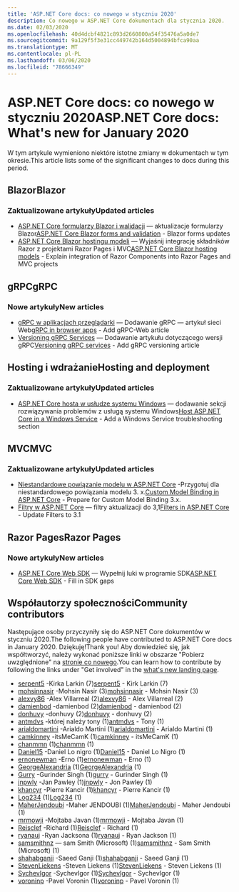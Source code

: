 ```yaml
---
title: 'ASP.NET Core docs: co nowego w styczniu 2020'
description: Co nowego w ASP.NET Core dokumentach dla stycznia 2020.
ms.date: 02/03/2020
ms.openlocfilehash: 40d4dcbf4821c893d2660800a54f35476a5a0de7
ms.sourcegitcommit: 9a129f5f3e31cc449742b164d5004894bfca90aa
ms.translationtype: MT
ms.contentlocale: pl-PL
ms.lasthandoff: 03/06/2020
ms.locfileid: "78666349"
---
```

# <a name="aspnet-core-docs-whats-new-for-january-2020"></a><span data-ttu-id="98b84-103">ASP.NET Core docs: co nowego w styczniu 2020</span><span class="sxs-lookup"><span data-stu-id="98b84-103">ASP.NET Core docs: What's new for January 2020</span></span>

<span data-ttu-id="98b84-104">W tym artykule wymieniono niektóre istotne zmiany w dokumentach w tym okresie.</span><span class="sxs-lookup"><span data-stu-id="98b84-104">This article lists some of the significant changes to docs during this period.</span></span>

## <a name="blazor"></a><span data-ttu-id="98b84-105">Blazor</span><span class="sxs-lookup"><span data-stu-id="98b84-105">Blazor</span></span>

### <a name="updated-articles"></a><span data-ttu-id="98b84-106">Zaktualizowane artykuły</span><span class="sxs-lookup"><span data-stu-id="98b84-106">Updated articles</span></span>

- <span data-ttu-id="98b84-107">[ASP.NET Core formularzy Blazor i walidacji](../blazor/forms-validation.md) — aktualizacje formularzy Blazor</span><span class="sxs-lookup"><span data-stu-id="98b84-107">[ASP.NET Core Blazor forms and validation](../blazor/forms-validation.md) - Blazor forms updates</span></span>
- <span data-ttu-id="98b84-108">[ASP.NET Core Blazor hostingu modeli](../blazor/hosting-models.md) — Wyjaśnij integrację składników Razor z projektami Razor Pages i MVC</span><span class="sxs-lookup"><span data-stu-id="98b84-108">[ASP.NET Core Blazor hosting models](../blazor/hosting-models.md) - Explain integration of Razor Components into Razor Pages and MVC projects</span></span>

## <a name="grpc"></a><span data-ttu-id="98b84-109">gRPC</span><span class="sxs-lookup"><span data-stu-id="98b84-109">gRPC</span></span>

### <a name="new-articles"></a><span data-ttu-id="98b84-110">Nowe artykuły</span><span class="sxs-lookup"><span data-stu-id="98b84-110">New articles</span></span>

- <span data-ttu-id="98b84-111">[gRPC w aplikacjach przeglądarki](../grpc/browser.md) — Dodawanie gRPC — artykuł sieci Web</span><span class="sxs-lookup"><span data-stu-id="98b84-111">[gRPC in browser apps](../grpc/browser.md) - Add gRPC-Web article</span></span>
- <span data-ttu-id="98b84-112">[Versioning gRPC Services](../grpc/versioning.md) — Dodawanie artykułu dotyczącego wersji gRPC</span><span class="sxs-lookup"><span data-stu-id="98b84-112">[Versioning gRPC services](../grpc/versioning.md) - Add gRPC versioning article</span></span>

## <a name="hosting-and-deployment"></a><span data-ttu-id="98b84-113">Hosting i wdrażanie</span><span class="sxs-lookup"><span data-stu-id="98b84-113">Hosting and deployment</span></span>

### <a name="updated-articles"></a><span data-ttu-id="98b84-114">Zaktualizowane artykuły</span><span class="sxs-lookup"><span data-stu-id="98b84-114">Updated articles</span></span>

- <span data-ttu-id="98b84-115">[ASP.NET Core hosta w usłudze systemu Windows](../host-and-deploy/windows-service.md) — dodawanie sekcji rozwiązywania problemów z usługą systemu Windows</span><span class="sxs-lookup"><span data-stu-id="98b84-115">[Host ASP.NET Core in a Windows Service](../host-and-deploy/windows-service.md) - Add a Windows Service troubleshooting section</span></span>

## <a name="mvc"></a><span data-ttu-id="98b84-116">MVC</span><span class="sxs-lookup"><span data-stu-id="98b84-116">MVC</span></span>

### <a name="updated-articles"></a><span data-ttu-id="98b84-117">Zaktualizowane artykuły</span><span class="sxs-lookup"><span data-stu-id="98b84-117">Updated articles</span></span>

- <span data-ttu-id="98b84-118">[Niestandardowe powiązanie modelu w ASP.NET Core](../mvc/advanced/custom-model-binding.md) -Przygotuj dla niestandardowego powiązania modelu 3. x.</span><span class="sxs-lookup"><span data-stu-id="98b84-118">[Custom Model Binding in ASP.NET Core](../mvc/advanced/custom-model-binding.md) - Prepare for Custom Model Binding 3.x.</span></span>
- <span data-ttu-id="98b84-119">[Filtry w ASP.NET Core](../mvc/controllers/filters.md) — filtry aktualizacji do 3,1</span><span class="sxs-lookup"><span data-stu-id="98b84-119">[Filters in ASP.NET Core](../mvc/controllers/filters.md) - Update Filters to 3.1</span></span>

## <a name="razor-pages"></a><span data-ttu-id="98b84-120">Razor Pages</span><span class="sxs-lookup"><span data-stu-id="98b84-120">Razor Pages</span></span>

### <a name="new-articles"></a><span data-ttu-id="98b84-121">Nowe artykuły</span><span class="sxs-lookup"><span data-stu-id="98b84-121">New articles</span></span>

- <span data-ttu-id="98b84-122">[ASP.NET Core Web SDK](../razor-pages/web-sdk.md) — Wypełnij luki w programie SDK</span><span class="sxs-lookup"><span data-stu-id="98b84-122">[ASP.NET Core Web SDK](../razor-pages/web-sdk.md) - Fill in SDK gaps</span></span>

## <a name="community-contributors"></a><span data-ttu-id="98b84-123">Współautorzy społeczności</span><span class="sxs-lookup"><span data-stu-id="98b84-123">Community contributors</span></span>

<span data-ttu-id="98b84-124">Następujące osoby przyczyniły się do ASP.NET Core dokumentów w styczniu 2020.</span><span class="sxs-lookup"><span data-stu-id="98b84-124">The following people have contributed to ASP.NET Core docs in January 2020.</span></span> <span data-ttu-id="98b84-125">Dziękuję!</span><span class="sxs-lookup"><span data-stu-id="98b84-125">Thank you!</span></span> <span data-ttu-id="98b84-126">Aby dowiedzieć się, jak współtworzyć, należy wykonać poniższe linki w obszarze "Pobierz uwzględnione" na [stronie co nowego](index.yml).</span><span class="sxs-lookup"><span data-stu-id="98b84-126">You can learn how to contribute by following the links under "Get involved" in the [what's new landing page](index.yml).</span></span>

- <span data-ttu-id="98b84-127">[serpent5](https://github.com/serpent5) -Kirka Larkin (7)</span><span class="sxs-lookup"><span data-stu-id="98b84-127">[serpent5](https://github.com/serpent5) - Kirk Larkin (7)</span></span>
- <span data-ttu-id="98b84-128">[mohsinnasir](https://github.com/mohsinnasir) -Mohsin Nasir (3)</span><span class="sxs-lookup"><span data-stu-id="98b84-128">[mohsinnasir](https://github.com/mohsinnasir) - Mohsin Nasir (3)</span></span>
- <span data-ttu-id="98b84-129">[alexvy86](https://github.com/alexvy86) -Alex Villarreal (2)</span><span class="sxs-lookup"><span data-stu-id="98b84-129">[alexvy86](https://github.com/alexvy86) - Alex Villarreal (2)</span></span>
- <span data-ttu-id="98b84-130">[damienbod](https://github.com/damienbod) -damienbod (2)</span><span class="sxs-lookup"><span data-stu-id="98b84-130">[damienbod](https://github.com/damienbod) - damienbod (2)</span></span>
- <span data-ttu-id="98b84-131">[donhuvy](https://github.com/donhuvy) -donhuvy (2)</span><span class="sxs-lookup"><span data-stu-id="98b84-131">[donhuvy](https://github.com/donhuvy) - donhuvy (2)</span></span>
- <span data-ttu-id="98b84-132">[antmdvs](https://github.com/antmdvs) -której należy tony (1)</span><span class="sxs-lookup"><span data-stu-id="98b84-132">[antmdvs](https://github.com/antmdvs) - Tony (1)</span></span>
- <span data-ttu-id="98b84-133">[arialdomartini](https://github.com/arialdomartini) -Arialdo Martini (1)</span><span class="sxs-lookup"><span data-stu-id="98b84-133">[arialdomartini](https://github.com/arialdomartini) - Arialdo Martini (1)</span></span>
- <span data-ttu-id="98b84-134">[camkinney](https://github.com/camkinney) -itsMeCamK (1)</span><span class="sxs-lookup"><span data-stu-id="98b84-134">[camkinney](https://github.com/camkinney) - itsMeCamK (1)</span></span>
- <span data-ttu-id="98b84-135">[chanmmn](https://github.com/chanmmn) (1)</span><span class="sxs-lookup"><span data-stu-id="98b84-135">[chanmmn](https://github.com/chanmmn) (1)</span></span>
- <span data-ttu-id="98b84-136">[Daniel15](https://github.com/Daniel15) -Daniel Lo nigro (1)</span><span class="sxs-lookup"><span data-stu-id="98b84-136">[Daniel15](https://github.com/Daniel15) - Daniel Lo Nigro (1)</span></span>
- <span data-ttu-id="98b84-137">[ernonewman](https://github.com/ernonewman) -Erno (1)</span><span class="sxs-lookup"><span data-stu-id="98b84-137">[ernonewman](https://github.com/ernonewman) - Erno (1)</span></span>
- <span data-ttu-id="98b84-138">[GeorgeAlexandria](https://github.com/GeorgeAlexandria) (1)</span><span class="sxs-lookup"><span data-stu-id="98b84-138">[GeorgeAlexandria](https://github.com/GeorgeAlexandria) (1)</span></span>
- <span data-ttu-id="98b84-139">[Gurry](https://github.com/gurry) -Gurinder Singh (1)</span><span class="sxs-lookup"><span data-stu-id="98b84-139">[gurry](https://github.com/gurry) - Gurinder Singh (1)</span></span>
- <span data-ttu-id="98b84-140">[jnpwly](https://github.com/jnpwly) -Jan Pawley (1)</span><span class="sxs-lookup"><span data-stu-id="98b84-140">[jnpwly](https://github.com/jnpwly) - Jon Pawley (1)</span></span>
- <span data-ttu-id="98b84-141">[khancyr](https://github.com/khancyr) -Pierre Kancir (1)</span><span class="sxs-lookup"><span data-stu-id="98b84-141">[khancyr](https://github.com/khancyr) - Pierre Kancir (1)</span></span>
- <span data-ttu-id="98b84-142">[Log234](https://github.com/Log234) (1)</span><span class="sxs-lookup"><span data-stu-id="98b84-142">[Log234](https://github.com/Log234) (1)</span></span>
- <span data-ttu-id="98b84-143">[MaherJendoubi](https://github.com/MaherJendoubi) -Maher JENDOUBI (1)</span><span class="sxs-lookup"><span data-stu-id="98b84-143">[MaherJendoubi](https://github.com/MaherJendoubi) - Maher Jendoubi (1)</span></span>
- <span data-ttu-id="98b84-144">[mrmowji](https://github.com/mrmowji) -Mojtaba Javan (1)</span><span class="sxs-lookup"><span data-stu-id="98b84-144">[mrmowji](https://github.com/mrmowji) - Mojtaba Javan (1)</span></span>
- <span data-ttu-id="98b84-145">[Reisclef](https://github.com/Reisclef) -Richard (1)</span><span class="sxs-lookup"><span data-stu-id="98b84-145">[Reisclef](https://github.com/Reisclef) - Richard (1)</span></span>
- <span data-ttu-id="98b84-146">[ryanauj](https://github.com/ryanauj) -Ryan Jacksona (1)</span><span class="sxs-lookup"><span data-stu-id="98b84-146">[ryanauj](https://github.com/ryanauj) - Ryan Jackson (1)</span></span>
- <span data-ttu-id="98b84-147">[samsmithnz](https://github.com/samsmithnz) — sam Smith (Microsoft) (1)</span><span class="sxs-lookup"><span data-stu-id="98b84-147">[samsmithnz](https://github.com/samsmithnz) - Sam Smith (Microsoft) (1)</span></span>
- <span data-ttu-id="98b84-148">[shahabganji](https://github.com/shahabganji) -Saeed Ganji (1)</span><span class="sxs-lookup"><span data-stu-id="98b84-148">[shahabganji](https://github.com/shahabganji) - Saeed Ganji (1)</span></span>
- <span data-ttu-id="98b84-149">[StevenLiekens](https://github.com/StevenLiekens) -Steven Liekens (1)</span><span class="sxs-lookup"><span data-stu-id="98b84-149">[StevenLiekens](https://github.com/StevenLiekens) - Steven Liekens (1)</span></span>
- <span data-ttu-id="98b84-150">[SychevIgor](https://github.com/SychevIgor) -SychevIgor (1)</span><span class="sxs-lookup"><span data-stu-id="98b84-150">[SychevIgor](https://github.com/SychevIgor) - SychevIgor (1)</span></span>
- <span data-ttu-id="98b84-151">[voroninp](https://github.com/voroninp) -Pavel Voronin (1)</span><span class="sxs-lookup"><span data-stu-id="98b84-151">[voroninp](https://github.com/voroninp) - Pavel Voronin (1)</span></span>
